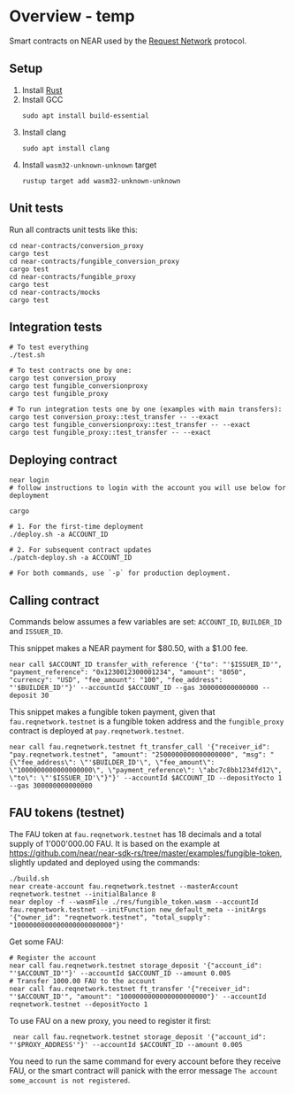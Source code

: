 # Overview - temp

Smart contracts on NEAR used by the
[Request Network](https://github.com/RequestNetwork/requestNetwork) protocol.

## Setup

1. Install [Rust](https://www.rust-lang.org/tools/install)
2. Install GCC
   ```
   sudo apt install build-essential
   ```
3. Install clang
   ```
   sudo apt install clang
   ```
4. Install `wasm32-unknown-unknown` target
   ```
   rustup target add wasm32-unknown-unknown
   ```

## Unit tests

Run all contracts unit tests like this:

```
cd near-contracts/conversion_proxy
cargo test
cd near-contracts/fungible_conversion_proxy
cargo test
cd near-contracts/fungible_proxy
cargo test
cd near-contracts/mocks
cargo test
```

## Integration tests

```
# To test everything
./test.sh

# To test contracts one by one:
cargo test conversion_proxy
cargo test fungible_conversionproxy
cargo test fungible_proxy

# To run integration tests one by one (examples with main transfers):
cargo test conversion_proxy::test_transfer -- --exact
cargo test fungible_conversionproxy::test_transfer -- --exact
cargo test fungible_proxy::test_transfer -- --exact
```

## Deploying contract

```
near login
# follow instructions to login with the account you will use below for deployment

cargo

# 1. For the first-time deployment
./deploy.sh -a ACCOUNT_ID

# 2. For subsequent contract updates
./patch-deploy.sh -a ACCOUNT_ID

# For both commands, use `-p` for production deployment.
```

## Calling contract

Commands below assumes a few variables are set: `ACCOUNT_ID`, `BUILDER_ID` and `ISSUER_ID`.

This snippet makes a NEAR payment for $80.50, with a $1.00 fee.

```
near call $ACCOUNT_ID transfer_with_reference '{"to": "'$ISSUER_ID'", "payment_reference": "0x1230012300001234", "amount": "8050", "currency": "USD", "fee_amount": "100", "fee_address": "'$BUILDER_ID'"}' --accountId $ACCOUNT_ID --gas 300000000000000 --deposit 30
```

This snippet makes a fungible token payment, given that `fau.reqnetwork.testnet` is a fungible token address and the `fungible_proxy` contract is deployed at `pay.reqnetwork.testnet`.

```
near call fau.reqnetwork.testnet ft_transfer_call '{"receiver_id": "pay.reqnetwork.testnet", "amount": "2500000000000000000", "msg": "{\"fee_address\": \"'$BUILDER_ID'\", \"fee_amount\": \"1000000000000000000\", \"payment_reference\": \"abc7c8bb1234fd12\", \"to\": \"'$ISSUER_ID'\"}"}' --accountId $ACCOUNT_ID --depositYocto 1 --gas 300000000000000
```

## FAU tokens (testnet)

The FAU token at `fau.reqnetwork.testnet` has 18 decimals and a total supply of 1'000'000.00 FAU.
It is based on the example at https://github.com/near/near-sdk-rs/tree/master/examples/fungible-token, slightly updated and deployed using the commands:

```
./build.sh
near create-account fau.reqnetwork.testnet --masterAccount reqnetwork.testnet --initialBalance 8
near deploy -f --wasmFile ./res/fungible_token.wasm --accountId fau.reqnetwork.testnet --initFunction new_default_meta --initArgs '{"owner_id": "reqnetwork.testnet", "total_supply": "1000000000000000000000000"}'
```

Get some FAU:

```
# Register the account
near call fau.reqnetwork.testnet storage_deposit '{"account_id": "'$ACCOUNT_ID'"}' --accountId $ACCOUNT_ID --amount 0.005
# Transfer 1000.00 FAU to the account
near call fau.reqnetwork.testnet ft_transfer '{"receiver_id": "'$ACCOUNT_ID'", "amount": "1000000000000000000000"}' --accountId reqnetwork.testnet --depositYocto 1
```

To use FAU on a new proxy, you need to register it first:

```
 near call fau.reqnetwork.testnet storage_deposit '{"account_id": "'$PROXY_ADDRESS'"}' --accountId $ACCOUNT_ID --amount 0.005
```

You need to run the same command for every account before they receive FAU, or the smart contract will panick with the error message `The account some_account is not registered`.
